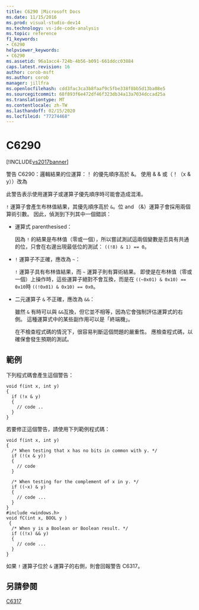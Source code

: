 ```yaml
---
title: C6290 |Microsoft Docs
ms.date: 11/15/2016
ms.prod: visual-studio-dev14
ms.technology: vs-ide-code-analysis
ms.topic: reference
f1_keywords:
- C6290
helpviewer_keywords:
- C6290
ms.assetid: 96a1acc4-724b-4b56-b091-661ddcc03884
caps.latest.revision: 16
author: corob-msft
ms.author: corob
manager: jillfra
ms.openlocfilehash: cdd3fac3ca3b8faaf9c5fbe338f8bb5d13ba08e5
ms.sourcegitcommit: 68f893f6e472df46f323db34a13a7034dccad25a
ms.translationtype: MT
ms.contentlocale: zh-TW
ms.lasthandoff: 02/15/2020
ms.locfileid: "77274468"
---
```

# <a name="c6290"></a>C6290
[!INCLUDE[vs2017banner](../includes/vs2017banner.md)]

警告 C6290：邏輯結果的位運算：！ 的優先順序高於 &。 使用 & & 或（！（x & y））改為  
  
 此警告表示使用運算子或運算子優先順序時可能會造成混淆。  
  
 `!` 運算子會產生布林值結果，其優先順序高於 `&`。位 and （&）運算子會採用兩個算術引數。 因此，偵測到下列其中一個錯誤：  
  
- 運算式 parenthesised：  
  
   因為 `!` 的結果是布林值（零或一個），所以嘗試測試這兩個變數是否具有共通的位，只會在右邊出現最低位的測試： `((!8) & 1) == 0`。  
  
- `!` 運算子不正確，應改為 `~`：  
  
   `!` 運算子具有布林值結果，而 `~` 運算子則有算術結果。 即使是在布林值（零或一個）上操作時，這些運算子絕對不會互換，而是在 `((~0x01) & 0x10) == 0x10`時 `((!0x01) & 0x10) == 0x0`。  
  
- 二元運算子 `&` 不正確，應改為 `&&`：  
  
   雖然 `&` 有時可以與 `&&`互換，但它並不相等，因為它會強制評估運算式的右側。 這種運算式中的某些副作用可以是「終端機」。  
  
  在不檢查程式碼的情況下，很容易判斷這個問題的嚴重性。 應檢查程式碼，以確保會發生預期的測試。  
  
## <a name="example"></a>範例  
 下列程式碼會產生這個警告：  
  
```  
void f(int x, int y)  
{  
  if (!x & y)  
  {  
    // code ..  
  }  
}  
```  
  
 若要修正這個警告，請使用下列範例程式碼：  
  
```  
void f(int x, int y)  
{  
  /* When testing that x has no bits in common with y. */  
  if (!(x & y))  
  {  
    // code   
  }  
  
  /* When testing for the complement of x in y. */  
  if ((~x) & y)  
  {  
    // code ...  
  }  
}  
#include <windows.h>  
void fC(int x, BOOL y )  
 {  
  /* When y is a Boolean or Boolean result. */  
  if ((!x) && y)  
  {  
    // code ...  
  }  
}  
```  
  
 如果 `!` 運算子位於 `&` 運算子的右側，則會回報警告 C6317。  
  
## <a name="see-also"></a>另請參閱  
 [C6317](../code-quality/c6317.md)
